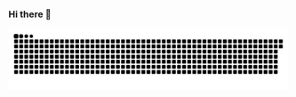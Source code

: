 ### Hi there 👋

<div> 

  ![Snake animation](https://github.com/gabrielrom/gabrielrom/blob/output/github-contribution-grid-snake.svg)
 
</div>
